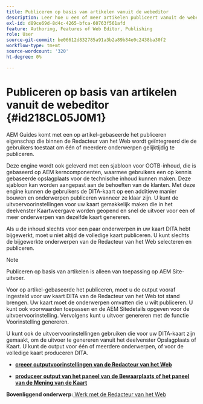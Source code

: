 ```yaml
---
title: Publiceren op basis van artikelen vanuit de webeditor
description: Leer hoe u een of meer artikelen publiceert vanuit de webeditor. Produceer output voor één of meerdere onderwerpen in een kaart DITA in AEM Guides.
exl-id: d89ce69d-8d4c-4265-bfca-60763f561afd
feature: Authoring, Features of Web Editor, Publishing
role: User
source-git-commit: be06612d832785a91a3b2a89b84e0c2438ba30f2
workflow-type: tm+mt
source-wordcount: '320'
ht-degree: 0%

---
```


# Publiceren op basis van artikelen vanuit de webeditor {#id218CL05J0M1}

AEM Guides komt met een op artikel-gebaseerde het publiceren eigenschap die binnen de Redacteur van het Web wordt geïntegreerd die de gebruikers toestaat om één of meerdere onderwerpen gelijktijdig te publiceren.

Deze engine wordt ook geleverd met een sjabloon voor OOTB-inhoud, die is gebaseerd op AEM kerncomponenten, waarmee gebruikers een op kennis gebaseerde opslagplaats voor de technische inhoud kunnen maken. Deze sjabloon kan worden aangepast aan de behoeften van de klanten. Met deze engine kunnen de gebruikers de DITA-kaart op een additieve manier bouwen en onderwerpen publiceren wanneer ze klaar zijn. U kunt de uitvoervoorinstellingen voor uw kaart gemakkelijk maken die in het deelvenster Kaartweergave worden geopend en snel de uitvoer voor een of meer onderwerpen van dezelfde kaart genereren.

Als u de inhoud slechts voor een paar onderwerpen in uw kaart DITA hebt bijgewerkt, moet u niet altijd de volledige kaart publiceren. U kunt slechts de bijgewerkte onderwerpen van de Redacteur van het Web selecteren en publiceren.

>[!NOTE]
>
> Publiceren op basis van artikelen is alleen van toepassing op AEM Site-uitvoer.

Voor op artikel-gebaseerde het publiceren, moet u de output vooraf ingesteld voor uw kaart DITA van de Redacteur van het Web tot stand brengen. Uw kaart moet de onderwerpen omvatten die u wilt publiceren. U kunt ook voorwaarden toepassen en de AEM Sitedetails opgeven voor de uitvoervoorinstelling. Vervolgens kunt u uitvoer genereren met de functie Voorinstelling genereren.

U kunt ook de uitvoervoorinstellingen gebruiken die voor uw DITA-kaart zijn gemaakt, om de uitvoer te genereren vanuit het deelvenster Opslagplaats of Kaart. U kunt de output voor één of meerdere onderwerpen, of voor de volledige kaart produceren DITA.

- **[creeer outputvoorinstellingen van de Redacteur van het Web](web-editor-article-publishing-presets.md)**

- **[produceer output van het paneel van de Bewaarplaats of het paneel van de Mening van de Kaart](web-editor-article-publishing-output.md)**


**Bovenliggend onderwerp:**[ Werk met de Redacteur van het Web ](web-editor.md)
